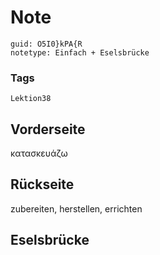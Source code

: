 # Note
```
guid: O5I0}kPA{R
notetype: Einfach + Eselsbrücke
```

### Tags
```
Lektion38
```

## Vorderseite
κατασκευάζω

## Rückseite
zubereiten, herstellen, errichten

## Eselsbrücke

